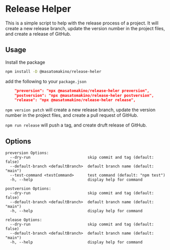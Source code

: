 # Release Helper

This is a simple script to help with the release process of a project. It will create a new release branch, update the version number in the project files, and create a release of GitHub.

## Usage

Install the package

```bash
npm install -D @masatomakino/release-heler
```

add the following to your `package.json`

```json
    "preversion": "npx @masatomakino/release-heler preversion",
    "postversion": "npx @masatomakino/release-heler postversion",
    "release": "npx @masatomakino/release-heler release",
```

`npm version patch` will create a new release branch, update the version number in the project files, and create a pull request of GitHub.

`npm run release` will push a tag, and create druft release of GitHub.

## Options

```console
preversion Options:
  --dry-run                         skip commit and tag (default: false)
  --default-branch <defaultBranch>  default branch name (default: "main")
  --test-command <testCommand>      test command (default: "npm test")
  -h, --help                        display help for command

postversion Options:
  --dry-run                         skip commit and tag (default: false)
  --default-branch <defaultBranch>  default branch name (default: "main")
  -h, --help                        display help for command

release Options:
  --dry-run                         skip commit and tag (default: false)
  --default-branch <defaultBranch>  default branch name (default: "main")
  -h, --help                        display help for command  
```
